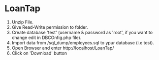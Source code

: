 # LoanTap

1. Unzip File.
2. Give Read-Write permission to folder.
3. Create database 'test' (username & password as 'root', if you want to change edit in DBCOnfig.php file).
4. Import data from /sql_dump/employees.sql to ypur database (i.e test).
5. Open Browser and enter http://localhost/LoanTap/
6. Click on 'Download' button
